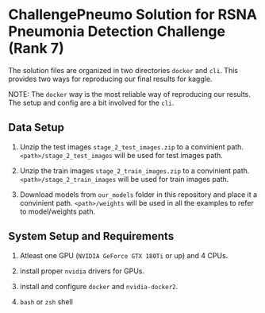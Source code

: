 # ChallengePneumo Solution for RSNA Pneumonia Detection Challenge (Rank 7)

The solution files are organized in two directories `docker` and `cli`. This provides two ways for reproducing our final results for kaggle.

NOTE: The `docker` way is the most reliable way of reproducing our results. The setup and config are a bit involved for the `cli`.

## Data Setup

1. Unzip the test images `stage_2_test_images.zip` to a convinient path. `<path>/stage_2_test_images` will be used for test images path.

2. Unzip the train images `stage_2_train_images.zip` to a convinient path. `<path>/stage_2_train_images` will be used for train images path.

3. Download models from `our_models` folder in this repository and place it a convinient path. `<path>/weights` will be used in all the examples to refer to model/weights path.

## System Setup and Requirements

1. Atleast one GPU (`NVIDIA GeForce GTX 180Ti` or up) and 4 CPUs.

2. install proper `nvidia` drivers for GPUs.

3. install and configure `docker` and `nvidia-docker2`.

4. `bash` or `zsh` shell
